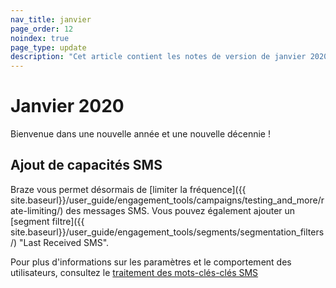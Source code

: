 ```yaml
---
nav_title: janvier
page_order: 12
noindex: true
page_type: update
description: "Cet article contient les notes de version de janvier 2020."
---
```

# Janvier 2020

Bienvenue dans une nouvelle année et une nouvelle décennie ! 

## Ajout de capacités SMS

Braze vous permet désormais de [limiter la fréquence]({{ site.baseurl}}/user_guide/engagement_tools/campaigns/testing_and_more/rate-limiting/) des messages SMS. Vous pouvez également ajouter un [segment filtre]({{ site.baseurl}}/user_guide/engagement_tools/segments/segmentation_filters/) "Last Received SMS".

Pour plus d'informations sur les paramètres et le comportement des utilisateurs, consultez le [traitement des mots-clés-clés SMS]({{site.baseurl}}/user_guide/message_building_by_channel/sms_mms_rcs/keywords/)
